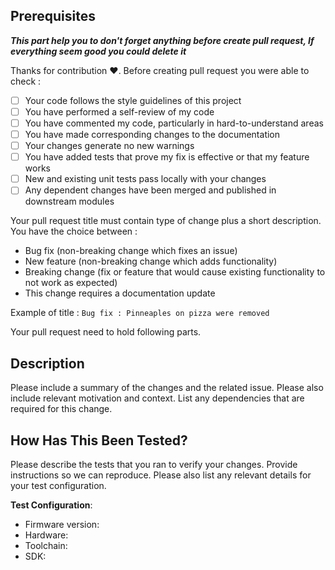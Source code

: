 ## Prerequisites

***This part help you to don't forget anything before create pull request, If everything seem good you could delete it***

Thanks for contribution :heart:. Before creating pull
request you were able to check :

- [ ] Your code follows the style guidelines of this project
- [ ] You have performed a self-review of my code
- [ ] You have commented my code, particularly in hard-to-understand areas
- [ ] You have made corresponding changes to the documentation
- [ ] Your changes generate no new warnings
- [ ] You have added tests that prove my fix is effective or that my feature works
- [ ] New and existing unit tests pass locally with your changes
- [ ] Any dependent changes have been merged and published in downstream modules

Your pull request title must contain type of change plus a short description. You have the choice between :

- Bug fix (non-breaking change which fixes an issue)
- New feature (non-breaking change which adds functionality)
- Breaking change (fix or feature that would cause existing functionality to not work as expected)
- This change requires a documentation update

Example of title : `Bug fix : Pinneaples on pizza were removed`

Your pull request need to hold following parts.

## Description

Please include a summary of the changes and the related issue. Please also include relevant motivation and context. List
any dependencies that are required for this change.

## How Has This Been Tested?

Please describe the tests that you ran to verify your changes. Provide instructions so we can reproduce. Please also
list any relevant details for your test configuration.

**Test Configuration**:

* Firmware version:
* Hardware:
* Toolchain:
* SDK: